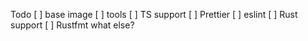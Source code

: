 Todo
[ ] base image
[ ] tools
[ ] TS support
[ ] Prettier
[ ] eslint
[ ] Rust support
[ ] Rustfmt
what else?
